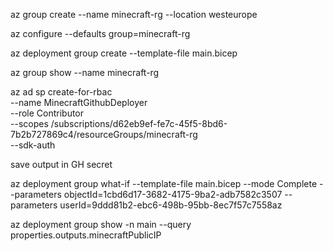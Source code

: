  az group create --name minecraft-rg --location westeurope

 az configure --defaults group=minecraft-rg

 az deployment group create --template-file main.bicep


az group show --name minecraft-rg

az ad sp create-for-rbac \
--name MinecraftGithubDeployer \
--role Contributor \
--scopes /subscriptions/d62eb9ef-fe7c-45f5-8bd6-7b2b727869c4/resourceGroups/minecraft-rg \
--sdk-auth

save output in GH secret

az deployment group what-if --template-file main.bicep --mode Complete --parameters objectId=1cbd6d17-3682-4175-9ba2-adb7582c3507 --parameters userId=9ddd81b2-ebc6-498b-95bb-8ec7f57c7558az


az deployment group show  -n main --query properties.outputs.minecraftPublicIP